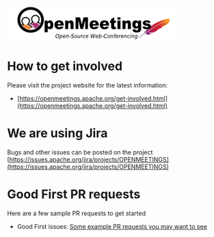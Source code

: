 ![About Openmeetings Logo](/openmeetings-server/src/site/resources/images/logo.png)

How to get involved
===============
Please visit the project website for the latest information:
  - [https://openmeetings.apache.org/get-involved.html](https://openmeetings.apache.org/get-involved.html)
    
    
We are using Jira
===================
Bugs and other issues can be posted on the project [https://issues.apache.org/jira/projects/OPENMEETINGS](https://issues.apache.org/jira/projects/OPENMEETINGS)


Good First PR requests
===================
Here are a few sample PR requests to get started
  - Good First issues: [Some example PR requests you may want to see](https://github.com/apache/openmeetings/pulls?q=is%3Apr+label%3A%22good+first+issue%22+)
